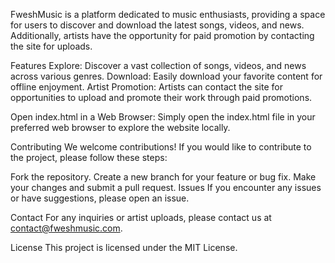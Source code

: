 FweshMusic is a platform dedicated to music enthusiasts, providing a space for users to discover and download the latest songs, videos, and news. Additionally, artists have the opportunity for paid promotion by contacting the site for uploads.

Features
Explore: Discover a vast collection of songs, videos, and news across various genres.
Download: Easily download your favorite content for offline enjoyment.
Artist Promotion: Artists can contact the site for opportunities to upload and promote their work through paid promotions.

Open index.html in a Web Browser:
Simply open the index.html file in your preferred web browser to explore the website locally.

Contributing
We welcome contributions! If you would like to contribute to the project, please follow these steps:

Fork the repository.
Create a new branch for your feature or bug fix.
Make your changes and submit a pull request.
Issues
If you encounter any issues or have suggestions, please open an issue.

Contact
For any inquiries or artist uploads, please contact us at contact@fweshmusic.com.

License
This project is licensed under the MIT License.

